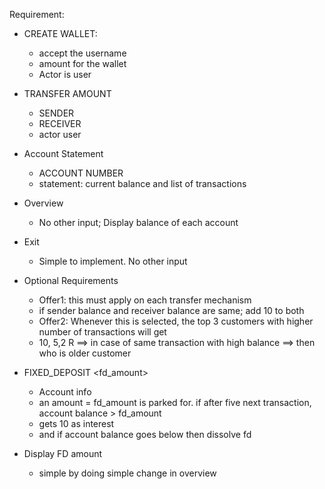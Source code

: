 Requirement:

- CREATE WALLET: 
  - accept the username
  - amount for the wallet
  - Actor is user
- TRANSFER AMOUNT
  - SENDER
  - RECEIVER
  - actor user
- Account Statement
  - ACCOUNT NUMBER
  - statement: current balance and list of transactions
- Overview
  - No other input; Display balance of each account
- Exit
  - Simple to implement. No other input


- Optional Requirements
  - Offer1: this must apply on each transfer mechanism
  - if sender balance and receiver balance are same; add 10 to both
  - Offer2: Whenever this is selected, the top 3 customers with higher number of transactions will get
  - 10, 5,2 R ==> in case of same transaction with high balance ==> then who is older customer

- FIXED_DEPOSIT <fd_amount>
  - Account info
  - an amount = fd_amount is parked for. if after five next transaction, account balance > fd_amount
  - gets 10 as interest
  - and if account balance goes below then dissolve fd

- Display FD amount
  - simple by doing simple change in overview
